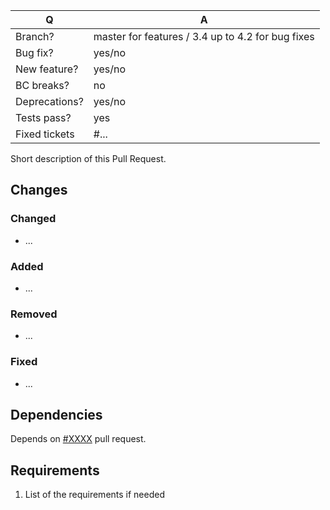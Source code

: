 | Q             | A
| ------------- | ---
| Branch?       | master for features / 3.4 up to 4.2 for bug fixes
| Bug fix?      | yes/no
| New feature?  | yes/no
| BC breaks?    | no
| Deprecations? | yes/no
| Tests pass?   | yes
| Fixed tickets | #...

Short description of this Pull Request.
    
## Changes
### Changed
- ...
### Added
- ...
### Removed
- ...
### Fixed
- ...

## Dependencies
Depends on [#XXXX](https://github.com/DivanteLtd/pimcore-coding-standards/pull/XXXX) pull request.

## Requirements
1. List of the requirements if needed
